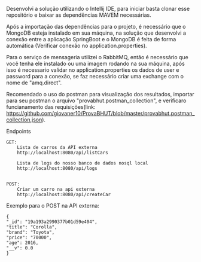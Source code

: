  Desenvolvi a solução utilizando o Intellij IDE, para iniciar  basta clonar esse repositório e baixar as dependências MAVEM necessárias.

 Após a importação das dependências para o projeto, é necessário que o MongoDB esteja instalado em sua máquina, na solução que desenvolvi a conexão entre a aplicação SpringBoot e o MongoDB é feita de forma automática (Verificar conexão no application.properties).

 Para o serviço de mensageria utilizei o RabbitMQ, então é necessário que você tenha ele instalado ou uma imagem rodando na sua máquina, após isso é necessario validar no application.properties os dados de user e password para a conexão, se faz necessário criar uma exchange com o nome de "amq.direct".
 

 Recomendado o uso do postman para visualização dos resultados, importar para seu postman o arquivo "provabhut.postman_collection", e verificaro funcianamento das requisições(link: https://github.com/giovaner10/ProvaBHUT/blob/master/provabhut.postman_collection.json).


Endpoints

	GET:
		Lista de carros da API externa
		http://localhost:8080/api/listCars

		Lista de logs do nosso banco de dados nosql local
		http://localhost:8080/api/logs


	POST:
		Criar um carro na api externa
		http://localhost:8080/api/createCar

Exemplo para o POST na API externa:

    {
    "_id": "19a193a2990377b01d59e404",
    "title": "Corolla",
    "brand": "Toyota",
    "price": "70000",
    "age": 2016,
    "__v": 0.0
    }

